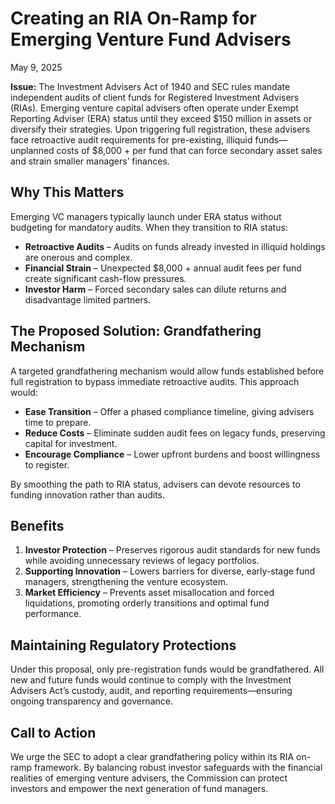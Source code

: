 # Creating an RIA On-Ramp for Emerging Venture Fund Advisers

May 9, 2025

**Issue:** The Investment Advisers Act of 1940 and SEC rules mandate independent audits of client funds for Registered Investment Advisers (RIAs). Emerging venture capital advisers often operate under Exempt Reporting Adviser (ERA) status until they exceed $150 million in assets or diversify their strategies. Upon triggering full registration, these advisers face retroactive audit requirements for pre-existing, illiquid funds—unplanned costs of $8,000 + per fund that can force secondary asset sales and strain smaller managers’ finances.

## Why This Matters

Emerging VC managers typically launch under ERA status without budgeting for mandatory audits. When they transition to RIA status:

- **Retroactive Audits** – Audits on funds already invested in illiquid holdings are onerous and complex.
- **Financial Strain** – Unexpected $8,000 + annual audit fees per fund create significant cash-flow pressures.
- **Investor Harm** – Forced secondary sales can dilute returns and disadvantage limited partners.

## The Proposed Solution: Grandfathering Mechanism

A targeted grandfathering mechanism would allow funds established before full registration to bypass immediate retroactive audits. This approach would:

- **Ease Transition** – Offer a phased compliance timeline, giving advisers time to prepare.
- **Reduce Costs** – Eliminate sudden audit fees on legacy funds, preserving capital for investment.
- **Encourage Compliance** – Lower upfront burdens and boost willingness to register.

By smoothing the path to RIA status, advisers can devote resources to funding innovation rather than audits.

## Benefits

1. **Investor Protection** – Preserves rigorous audit standards for new funds while avoiding unnecessary reviews of legacy portfolios.
2. **Supporting Innovation** – Lowers barriers for diverse, early-stage fund managers, strengthening the venture ecosystem.
3. **Market Efficiency** – Prevents asset misallocation and forced liquidations, promoting orderly transitions and optimal fund performance.

## Maintaining Regulatory Protections

Under this proposal, only pre-registration funds would be grandfathered. All new and future funds would continue to comply with the Investment Advisers Act’s custody, audit, and reporting requirements—ensuring ongoing transparency and governance.

## Call to Action

We urge the SEC to adopt a clear grandfathering policy within its RIA on-ramp framework. By balancing robust investor safeguards with the financial realities of emerging venture advisers, the Commission can protect investors and empower the next generation of fund managers.